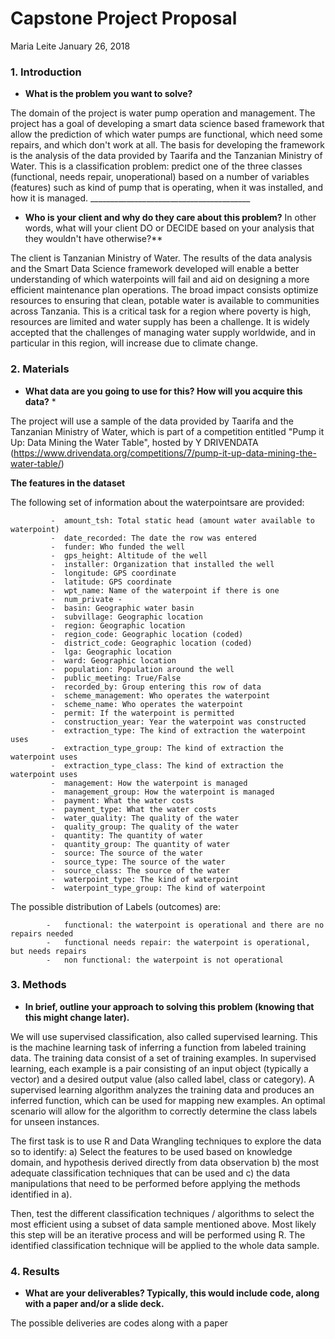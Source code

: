 Capstone Project Proposal
================
Maria Leite
January 26, 2018

### 1. Introduction

-   **What is the problem you want to solve?**

The domain of the project is water pump operation and management. The project has a goal of developing a smart data science based framework that allow the prediction of which water pumps are functional, which need some repairs, and which don't work at all. The basis for developing the framework is the analysis of the data provided by Taarifa and the Tanzanian Ministry of Water. This is a classification problem: predict one of the three classes (functional, needs repair, unoperational) based on a number of variables (features) such as kind of pump that is operating, when it was installed, and how it is managed. \_\_\_\_\_\_\_\_\_\_\_\_\_\_\_\_\_\_\_\_\_\_\_\_\_\_\_\_\_\_\_\_\_\_\_\_\_\_\_\_

-   **Who is your client and why do they care about this problem?** In other words, what will your client DO or DECIDE based on your analysis that they wouldn't have otherwise?\*\*

The client is Tanzanian Ministry of Water. The results of the data analysis and the Smart Data Science framework developed will enable a better understanding of which waterpoints will fail and aid on designing a more efficient maintenance plan operations. The broad impact consists optimize resources to ensuring that clean, potable water is available to communities across Tanzania. This is a critical task for a region where poverty is high, resources are limited and water supply has been a challenge. It is widely accepted that the challenges of managing water supply worldwide, and in particular in this region, will increase due to climate change.

### 2. Materials

-   **What data are you going to use for this? How will you acquire this data?** \*

The project will use a sample of the data provided by Taarifa and the Tanzanian Ministry of Water, which is part of a competition entitled "Pump it Up: Data Mining the Water Table", hosted by Y DRIVENDATA (<https://www.drivendata.org/competitions/7/pump-it-up-data-mining-the-water-table/>)

**The features in the dataset**

The following set of information about the waterpointsare are provided:

             -  amount_tsh: Total static head (amount water available to waterpoint)
             -  date_recorded: The date the row was entered
             -  funder: Who funded the well
             -  gps_height: Altitude of the well
             -  installer: Organization that installed the well
             -  longitude: GPS coordinate
             -  latitude: GPS coordinate
             -  wpt_name: Name of the waterpoint if there is one
             -  num_private -
             -  basin: Geographic water basin
             -  subvillage: Geographic location
             -  region: Geographic location
             -  region_code: Geographic location (coded)
             -  district_code: Geographic location (coded)
             -  lga: Geographic location
             -  ward: Geographic location
             -  population: Population around the well
             -  public_meeting: True/False
             -  recorded_by: Group entering this row of data
             -  scheme_management: Who operates the waterpoint
             -  scheme_name: Who operates the waterpoint
             -  permit: If the waterpoint is permitted
             -  construction_year: Year the waterpoint was constructed
             -  extraction_type: The kind of extraction the waterpoint uses
             -  extraction_type_group: The kind of extraction the waterpoint uses
             -  extraction_type_class: The kind of extraction the waterpoint uses
             -  management: How the waterpoint is managed
             -  management_group: How the waterpoint is managed
             -  payment: What the water costs
             -  payment_type: What the water costs
             -  water_quality: The quality of the water
             -  quality_group: The quality of the water
             -  quantity: The quantity of water
             -  quantity_group: The quantity of water
             -  source: The source of the water
             -  source_type: The source of the water
             -  source_class: The source of the water
             -  waterpoint_type: The kind of waterpoint
             -  waterpoint_type_group: The kind of waterpoint

The possible distribution of Labels (outcomes) are:

            -   functional: the waterpoint is operational and there are no repairs needed
            -   functional needs repair: the waterpoint is operational, but needs repairs
            -   non functional: the waterpoint is not operational

### 3. Methods

-   **In brief, outline your approach to solving this problem (knowing that this might change later).**

We will use supervised classification, also called supervised learning. This is the machine learning task of inferring a function from labeled training data. The training data consist of a set of training examples. In supervised learning, each example is a pair consisting of an input object (typically a vector) and a desired output value (also called label, class or category). A supervised learning algorithm analyzes the training data and produces an inferred function, which can be used for mapping new examples. An optimal scenario will allow for the algorithm to correctly determine the class labels for unseen instances.

The first task is to use R and Data Wrangling techniques to explore the data so to identify: a) Select the features to be used based on knowledge domain, and hypothesis derived directly from data observation b) the most adequate classification techniques that can be used and c) the data manipulations that need to be performed before applying the methods identified in a).

Then, test the different classification techniques / algorithms to select the most efficient using a subset of data sample mentioned above. Most likely this step will be an iterative process and will be performed using R. The identified classification technique will be applied to the whole data sample.

### 4. Results

-   **What are your deliverables? Typically, this would include code, along with a paper and/or a slide deck.**

The possible deliveries are codes along with a paper
